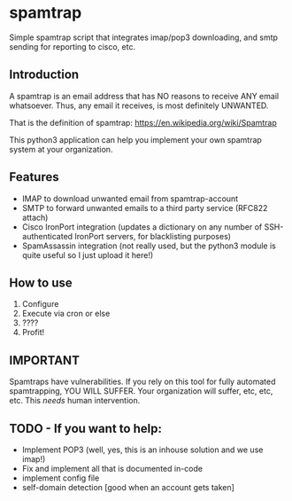 # spamtrap
Simple spamtrap script that integrates imap/pop3 downloading, and smtp sending for reporting to cisco, etc.


## Introduction

A spamtrap is an email address that has NO reasons to receive ANY email
whatsoever. Thus, any email it receives, is most definitely UNWANTED.

That is the definition of spamtrap: https://en.wikipedia.org/wiki/Spamtrap

This python3 application can help you implement your own spamtrap system at
your organization.

## Features

* IMAP to download unwanted email from spamtrap-account
* SMTP to forward unwanted emails to a third party service (RFC822 attach)
* Cisco IronPort integration (updates a dictionary on any number of SSH-authenticated IronPort servers, for blacklisting purposes)
* SpamAssassin integration (not really used, but the python3 module is quite useful so I just upload it here!)

## How to use

1. Configure
2. Execute via cron or else
3. ????
4. Profit!

## IMPORTANT

Spamtraps have vulnerabilities. If you rely on this tool for fully automated spamtrapping, YOU WILL SUFFER. Your organization will suffer, etc, etc, etc. This *needs* human intervention.

## TODO - If you want to help:

* Implement POP3 (well, yes, this is an inhouse solution and we use imap!)
* Fix and implement all that is documented in-code
* implement config file
* self-domain detection [good when an account gets taken]

